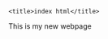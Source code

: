 </html>

<html lang="en-US">
  <head>
    <meta charset="utf-8" />
    <meta name= "JohnnyRay" content="width=device-width" />

    
    <title>index html</title>
  </head>
  <body>
  This is my new webpage 
  </img  "C:\Users\mrpre\OneDrive\Pictures\MeganTheeStallionForbesCover-780x1000.jpg">



  </body>
</html>
